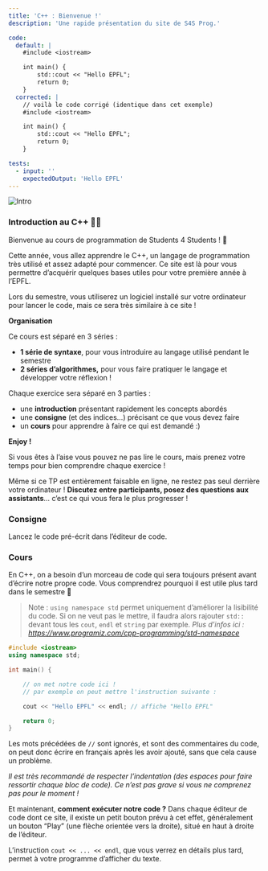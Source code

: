 ```yaml
---
title: 'C++ : Bienvenue !'
description: 'Une rapide présentation du site de S4S Prog.'

code:
  default: |
    #include <iostream>

    int main() {
        std::cout << "Hello EPFL";
        return 0;
    }
  corrected: |
    // voilà le code corrigé (identique dans cet exemple)
    #include <iostream>

    int main() {
        std::cout << "Hello EPFL";
        return 0;
    }

tests:
  - input: ''
    expectedOutput: 'Hello EPFL'
---
```


![Intro](/banner/intro.png)

### Introduction au C++ 👨‍💻

Bienvenue au cours de programmation de Students 4 Students ! 🎉

Cette année, vous allez apprendre le C++, un langage de programmation très utilisé et assez adapté pour commencer. Ce site est là pour vous permettre d’acquérir quelques bases utiles pour votre première année à l’EPFL.

Lors du semestre, vous utiliserez un logiciel installé sur votre ordinateur pour lancer le code, mais ce sera très similaire à ce site !

**Organisation**

Ce cours est séparé en 3 séries :

- **1 série de syntaxe**, pour vous introduire au langage utilisé pendant le semestre
- **2 séries d’algorithmes,** pour vous faire pratiquer le langage et développer votre réflexion !

Chaque exercice sera séparé en 3 parties :

- une **introduction** présentant rapidement les concepts abordés
- une **consigne** (et des indices…) précisant ce que vous devez faire
- un **cours** pour apprendre à faire ce qui est demandé :)

**Enjoy !**

Si vous êtes à l’aise vous pouvez ne pas lire le cours, mais prenez votre temps pour bien comprendre chaque exercice !

Même si ce TP est entièrement faisable en ligne, ne restez pas seul derrière votre ordinateur ! **Discutez entre participants, posez des questions aux assistants**… c’est ce qui vous fera le plus progresser !

### Consigne

Lancez le code pré-écrit dans l’éditeur de code.

### Cours

En C++, on a besoin d’un morceau de code qui sera toujours présent avant d’écrire notre propre code. Vous comprendrez pourquoi il est utile plus tard dans le semestre 🙂

> Note : `using namespace std` permet uniquement d’améliorer la lisibilité du code. Si on ne veut pas le mettre, il faudra alors rajouter `std::` devant tous les `cout`, `endl` et `string` par exemple. _Plus d’infos ici : https://www.programiz.com/cpp-programming/std-namespace_

```cpp
#include <iostream>
using namespace std;

int main() {

	// on met notre code ici !
	// par exemple on peut mettre l'instruction suivante :

	cout << "Hello EPFL" << endl; // affiche "Hello EPFL"

	return 0;
}
```

Les mots précédées de `//` sont ignorés, et sont des commentaires du code, on peut donc écrire en français après les avoir ajouté, sans que cela cause un problème.

_Il est très recommandé de respecter l’indentation (des espaces pour faire ressortir chaque bloc de code). Ce n’est pas grave si vous ne comprenez pas pour le moment !_

Et maintenant, **comment exécuter notre code ?** Dans chaque éditeur de code dont ce site, il existe un petit bouton prévu à cet effet, généralement un bouton “Play” (une flèche orientée vers la droite), situé en haut à droite de l’éditeur.

L’instruction `cout << ... << endl`, que vous verrez en détails plus tard, permet à votre programme d’afficher du texte.
